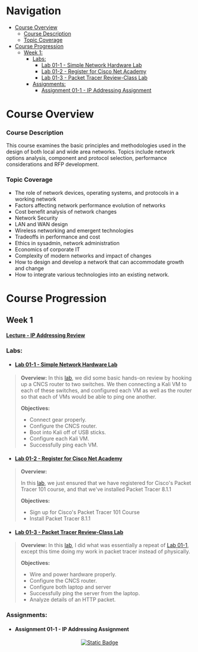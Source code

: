 # Navigation
* [Course Overview](https://github.com/Isaiah-River/NET-330-01-Network-Design/wiki#course-overview)
    * [Course Description](https://github.com/Isaiah-River/NET-330-01-Network-Design/wiki#course-description)
    * [Topic Coverage](https://github.com/Isaiah-River/NET-330-01-Network-Design/wiki#topic-coverage)
* [Course Progression](https://github.com/Isaiah-River/NET-330-01-Network-Design/wiki#course-progression)
    * [Week 1:](https://github.com/Isaiah-River/NET-330-01-Network-Design/wiki#week-1)
        * [Labs:](https://github.com/Isaiah-River/NET-330-01-Network-Design/wiki/#labs)
            * [Lab 01-1 - Simple Network Hardware Lab](https://github.com/Isaiah-River/NET-330-01-Network-Design/wiki#lab-01-1---simple-network-hardware-lab)
            * [Lab 01-2 - Register for Cisco Net Academy](https://github.com/Isaiah-River/NET-330-01-Network-Design/wiki#lab-01-2---register-for-cisco-net-academy)
            * [Lab 01-3 - Packet Tracer Review-Class Lab](https://github.com/Isaiah-River/NET-330-01-Network-Design/wiki#lab-01-3---packet-tracer-review-class-lab)
        * [Assignments:](https://github.com/Isaiah-River/NET-330-01-Network-Design/wiki#assignments)
            * [Assignment 01-1 - IP Addressing Assignment](https://github.com/Isaiah-River/NET-330-01-Network-Design/wiki#assignment-01-1---ip-addressing-assignment)

# Course Overview
### Course Description

This course examines the basic principles and methodologies used in the design of both local and wide area networks. Topics include network options analysis, component and protocol selection, performance considerations and RFP development.

### Topic Coverage

* The role of network devices, operating systems, and protocols in a working network
* Factors affecting network performance evolution of networks
* Cost benefit analysis of network changes
* Network Security
* LAN and WAN design
* Wireless networking and emergent technologies
* Tradeoffs in performance and cost
* Ethics in sysadmin, network administration
* Economics of corporate IT
* Complexity of modern networks and impact of changes
* How to design and develop a network that can accommodate growth and change
* How to integrate various technologies into an existing network.

# Course Progression
## Week 1 
#### [Lecture - IP Addressing Review](https://github.com/user-attachments/files/16752448/Week-1-NET-330-Notes.pptx.1.pdf)
### Labs:
* #### [Lab 01-1 - Simple Network Hardware Lab](https://github.com/Isaiah-River/NET-330-01-Network-Design/wiki/Lab-01%E2%80%901-%E2%80%90-Simple-Network-Hardware-Lab)
> **Overview:**
> In this [lab](https://github.com/user-attachments/assets/f03473b4-2040-4217-95e1-7c12fce3937b), we did some basic hands-on review by hooking up a CNCS router to two switches. We then connecting a Kali VM to each of these switches, and configured each VM as well as the router so that each of VMs would be able to ping one another.
>
> **Objectives:**
>
> * Connect gear properly.
>* Configure the CNCS router.
>* Boot into Kali off of USB sticks.
>* Configure each Kali VM.
>* Successfully ping each VM.

* #### [Lab 01-2 - Register for Cisco Net Academy](https://github.com/Isaiah-River/NET-330-01-Network-Design/wiki/Lab-01%E2%80%902-%E2%80%90-Register-for-Cisco-Net-Academy)
> **Overview:**
>
> In this [lab](https://github.com/user-attachments/assets/94ac2fa2-752b-4bfa-b890-bd9ecb2042b0), we just ensured that we have registered for Cisco's Packet Tracer 101 course, and that we've installed Packet Tracer 8.1.1
>
> **Objectives:**
>
> * Sign up for Cisco's Packet Tracer 101 Course
> * Install Packet Tracer 8.1.1
* #### [Lab 01-3 - Packet Tracer Review-Class Lab](https://github.com/Isaiah-River/NET-330-01-Network-Design/wiki/Lab-01%E2%80%903-%E2%80%90-Packet-Tracer-Review-%E2%80%90-Class-Lab)
> **Overview:**
> In this [lab](https://github.com/user-attachments/assets/93c52dc2-dcf1-4872-9702-5c59e16b8f2a), I did what was essentially a repeat of [Lab 01-1](https://github.com/Isaiah-River/NET-330-01-Network-Design/wiki/Lab-01%E2%80%901-%E2%80%90-Simple-Network-Hardware-Lab), except this time doing my work in packet tracer instead of physically.
>
> **Objectives:**
>
> * Wire and power hardware properly.
> * Configure the CNCS router.
> * Configure both laptop and server
> * Successfully ping the server from the laptop.
> * Analyze details of an HTTP packet.

### Assignments:
* #### Assignment 01-1 - IP Addressing Assignment

<!--Back to Top button-->
<p align="center";>
<a href="#"><img alt="Static Badge" src="https://img.shields.io/badge/Back%20to%20Top%20-%20Back%20to%20Top?style=flat&color=%23555"></a>
</p>
